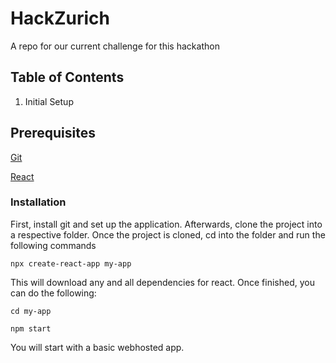 # HackZurich
A repo for our current challenge for this hackathon

## Table of Contents
1. Initial Setup

## Prerequisites
[Git](https://gitforwindows.org/)

[React](https://reactjs.org/docs/create-a-new-react-app.html#create-react-app)

### Installation
First, install git and set up the application. Afterwards, clone the project into a
respective folder. Once the project is cloned, cd into the folder and run the following commands

`npx create-react-app my-app`

This will download any and all dependencies for react. Once finished, you can do the following:

`cd my-app`

`npm start`

You will start with a basic webhosted app.

